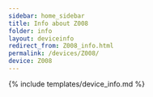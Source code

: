 ```yaml
---
sidebar: home_sidebar
title: Info about Z008
folder: info
layout: deviceinfo
redirect_from: Z008_info.html
permalink: /devices/Z008/
device: Z008
---
```

{% include templates/device_info.md %}
